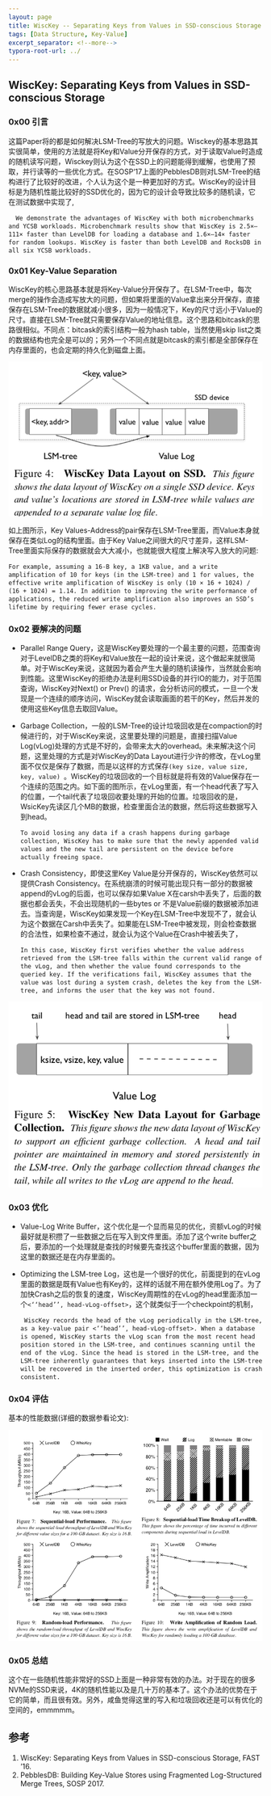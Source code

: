 ```yaml
---
layout: page
title: WiscKey -- Separating Keys from Values in SSD-conscious Storage
tags: [Data Structure, Key-Value]
excerpt_separator: <!--more-->
typora-root-url: ../
---
```


## WiscKey: Separating Keys from Values in SSD-conscious Storage

### 0x00 引言

  这篇Paper将的都是如何解决LSM-Tree的写放大的问题。Wisckey的基本思路其实很简单，使用的方法就是将Key和Value分开保存的方式，对于读取Value时造成的随机读写问题，Wisckey则认为这个在SSD上的问题能得到缓解，也使用了预取，并行读等的一些优化方式。在SOSP‘17上面的PebblesDB则对LSM-Tree的结构进行了比较好的改进，个人认为这个是一种更加好的方式。WiscKey的设计目标是为随机性能比较好的SSD优化的，因为它的设计会导致比较多的随机读，它在测试数据中实现了,

```
  We demonstrate the advantages of WiscKey with both microbenchmarks and YCSB workloads. Microbenchmark results show that WiscKey is 2.5×–111× faster than LevelDB for loading a database and 1.6×–14× faster for random lookups. WiscKey is faster than both LevelDB and RocksDB in all six YCSB workloads.
```

### 0x01 Key-Value Separation

  WiscKey的核心思路基本就是将Key-Value分开保存了。在LSM-Tree中，每次merge的操作会造成写放大的问题，但如果将里面的Value拿出来分开保存，直接保存在LSM-Tree的数据就减小很多，因为一般情况下，Key的尺寸远小于Value的尺寸。直接在LSM-Tree就只需要保存Value的地址信息。这个思路和bitcask的思路很相似。不同点：bitcask的索引结构一般为hash table，当然使用skip list之类的数据结构也完全是可以的；另外一个不同点就是bitcask的索引都是全部保存在内存里面的，也会定期的持久化到磁盘上面。

![wisckey-layout](/assets/img/wisckey-layout.png)

  如上图所示，Key Values-Address的pair保存在LSM-Tree里面，而Value本身就保存在类似Log的结构里面。由于Key Value之间很大的尺寸差异，这样LSM-Tree里面实际保存的数据就会大大减小，也就能很大程度上解决写入放大的问题:

```
For example, assuming a 16-B key, a 1KB value, and a write amplification of 10 for keys (in the LSM-tree) and 1 for values, the effective write amplification of WiscKey is only (10 × 16 + 1024) / (16 + 1024) = 1.14. In addition to improving the write performance of applications, the reduced write amplification also improves an SSD’s lifetime by requiring fewer erase cycles.
```

### 0x02 要解决的问题

* Parallel Range Query，这是WiscKey要处理的一个最主要的问题，范围查询对于LevelDB之类的将Key和Value放在一起的设计来说，这个做起来就很简单。对于WiscKey来说，这就因为着会产生大量的随机读操作，当然就会影响到性能。这里WiscKey的拒绝办法是利用SSD设备的并行IO的能力，对于范围查询，WiscKey对Next() or Prev() 的请求，会分析访问的模式，一旦一个发现是一个连续的顺序访问，WiscKey就会读取画面的若干的Key，然后并发的使用这些Key信息去取回Value。

* Garbage Collection，一般的LSM-Tree的设计垃圾回收是在compaction的时候进行的，对于WiscKey来说，这里要处理的问题是，直接扫描Value Log(vLog)处理的方式是不好的，会带来太大的overhead。未来解决这个问题，这里处理的方式是对WiscKey的Data Layout进行少许的修改，在vLog里面不仅仅是保存了数据，而是以这样的方式保存`(key size, value size, key, value) `。WiscKey的垃圾回收的一个目标就是将有效的Value保存在一个连续的范围之内。如下面的图所示，在vLog里面，有一个head代表了写入的位置，一个tail代表了垃圾回收要处理的开始的位置。垃圾回收的是，WsicKey先读区几个MB的数据，检查里面合法的数据，然后将这些数据写入到head。

  ```
  To avoid losing any data if a crash happens during garbage collection, WiscKey has to make sure that the newly appended valid values and the new tail are persistent on the device before actually freeing space.
  ```

* Crash Consistency，即使这里Key Value是分开保存的，WiscKey依然可以提供Crash Consistency。在系统崩溃的时候可能出现只有一部分的数据被append的vLog的后面，也可以保存如果Value X在carsh中丢失了，后面的数据也都会丢失，不会出现随机的一些bytes or 不是Value前缀的数据被添加进去。当查询是，WiscKey如果发现一个Key在LSM-Tree中发现不了，就会认为这个数据在Carsh中丢失了。如果能在LSM-Tree中被发现，则会检查数据的合法性，如果检查不通过，就会认为这个Value在Crash中被丢失了，

  ```
  In this case, WiscKey first verifies whether the value address retrieved from the LSM-tree falls within the current valid range of the vLog, and then whether the value found corresponds to the queried key. If the verifications fail, WiscKey assumes that the value was lost during a system crash, deletes the key from the LSM- tree, and informs the user that the key was not found.
  ```

![wisckey-gc](/assets/img/wisckey-gc.png)

### 0x03 优化

* Value-Log Write Buffer，这个优化是一个显而易见的优化，资额vLog的时候最好就是积攒了一些数据之后在写入到文件里面。添加了这个write buffer之后，要添加的一个处理就是查找的时候要先查找这个buffer里面的数据，因为这里的数据还是在内存里面的。

* Optimizing the LSM-tree Log，这也是一个很好的优化，前面提到的在vLog里面的数据是既有Value也有Key的，这样的话就不用在额外使用Log了。为了加快Crash之后的恢复的速度，WiscKey周期性的在vLog的head里面添加一个`<‘‘head’’, head-vLog-offset>`，这个就类似于一个checkpoint的机制，

  ```
   WiscKey records the head of the vLog periodically in the LSM-tree, as a key-value pair <‘‘head’’, head-vLog-offset>. When a database is opened, WiscKey starts the vLog scan from the most recent head position stored in the LSM-tree, and continues scanning until the end of the vLog. Since the head is stored in the LSM-tree, and the LSM-tree inherently guarantees that keys inserted into the LSM-tree will be recovered in the inserted order, this optimization is crash consistent. 
  ```


### 0x04 评估

基本的性能数据(详细的数据参看论文):

![wisckey-performance](/assets/img/wisckey-performance.png)

### 0x05 总结

  这个在一些随机性能非常好的SSD上面是一种非常有效的办法。对于现在的很多NVMe的SSD来说，4K的随机性能以及是几十万的基本了。这个办法的优势在于它的简单，而且很有效。另外，咸鱼觉得这里的写入和垃圾回收还是可以有优化的空间的，emmmmm。

## 参考

1. WiscKey: Separating Keys from Values in SSD-conscious Storage, FAST ’16.
2. PebblesDB: Building Key-Value Stores using Fragmented Log-Structured Merge Trees, SOSP 2017.